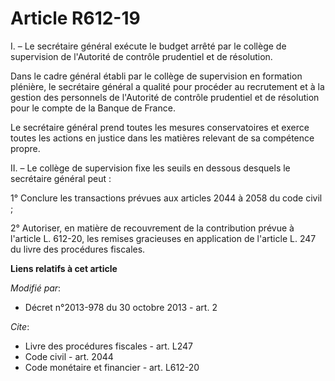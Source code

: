 # Article R612-19

I. – Le secrétaire général exécute le budget arrêté par le collège de supervision de l'Autorité de contrôle prudentiel et de
résolution.

Dans le cadre général établi par le collège de supervision en formation plénière, le secrétaire général a qualité pour
procéder au recrutement et à la gestion des personnels de l'Autorité de contrôle prudentiel et de résolution pour le compte
de la Banque de France.

Le secrétaire général prend toutes les mesures conservatoires et exerce toutes les actions en justice dans les matières
relevant de sa compétence propre.

II. – Le collège de supervision fixe les seuils en dessous desquels le secrétaire général peut :

1° Conclure les transactions prévues aux articles 2044 à 2058 du code civil ;

2° Autoriser, en matière de recouvrement de la contribution prévue à l'article L. 612-20, les remises gracieuses en
application de l'article L. 247 du livre des procédures fiscales.

**Liens relatifs à cet article**

_Modifié par_:

  - Décret n°2013-978 du 30 octobre 2013 - art. 2

_Cite_:

  - Livre des procédures fiscales - art. L247
  - Code civil - art. 2044
  - Code monétaire et financier - art. L612-20
